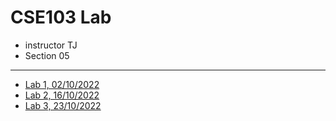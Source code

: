 # CSE103 Lab

- instructor TJ
- Section 05

---

- [Lab 1, 02/10/2022](./classes/class-1.md)
- [Lab 2, 16/10/2022](./classes/class-2/README.md)
- [Lab 3, 23/10/2022](./classes/class-3/README.md)
